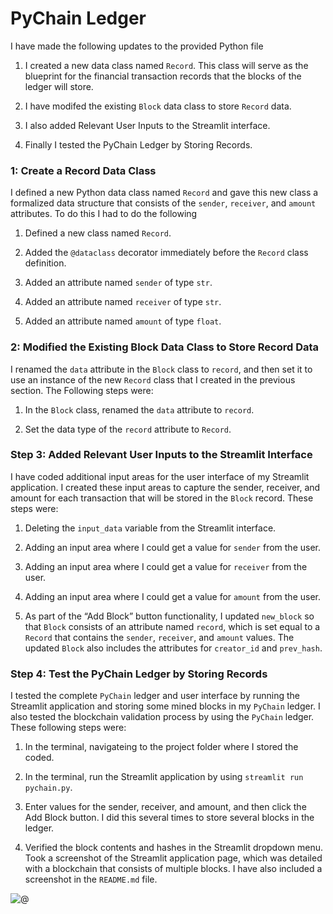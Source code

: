 # PyChain Ledger

I have made the following updates to the provided Python file

1. I created a new data class named `Record`. This class will serve as the blueprint for the financial transaction records that the blocks of the ledger will store.

2. I have modifed the existing `Block` data class to store `Record` data.

3. I also added Relevant User Inputs to the Streamlit interface.

4. Finally I tested the PyChain Ledger by Storing Records.

### 1: Create a Record Data Class

I defined a new Python data class named `Record` and gave this new class a formalized data structure that consists of the `sender`, `receiver`, and `amount` attributes. To do this I had to do the following

1. Defined a new class named `Record`.

2. Added the `@dataclass` decorator immediately before the `Record` class definition.

3. Added an attribute named `sender` of type `str`.

4. Added an attribute named `receiver` of type `str`.

5. Added an attribute named `amount` of type `float`.

### 2: Modified the Existing Block Data Class to Store Record Data

I renamed the `data` attribute in the `Block` class to `record`, and then set it to use an instance of the new `Record` class that I created in the previous section. The Following steps were:

1. In the `Block` class, renamed the `data` attribute to `record`.

2. Set the data type of the `record` attribute to `Record`.

### Step 3: Added Relevant User Inputs to the Streamlit Interface

I have coded additional input areas for the user interface of my Streamlit application. I created these input areas to capture the sender, receiver, and amount for each transaction that will be stored in the `Block` record. These steps were:

1. Deleting the `input_data` variable from the Streamlit interface.

2. Adding an input area where I could get a value for `sender` from the user.

3. Adding an input area where I could get a value for `receiver` from the user.

4. Adding an input area where I could get a value for `amount` from the user.

5. As part of the “Add Block” button functionality, I updated `new_block` so that `Block` consists of an attribute named `record`, which is set equal to a `Record` that contains the `sender`, `receiver`, and `amount` values. The updated `Block` also includes the attributes for `creator_id` and `prev_hash`.

### Step 4: Test the PyChain Ledger by Storing Records

I tested the complete `PyChain` ledger and user interface by running the Streamlit application and storing some mined blocks in my `PyChain` ledger. I also tested the blockchain validation process by using the `PyChain` ledger. These following steps were:

1. In the terminal, navigateing to the project folder where I stored the coded.

2. In the terminal, run the Streamlit application by using `streamlit run pychain.py`.

3. Enter values for the sender, receiver, and amount, and then click the Add Block button. I did this several times to store several blocks in the ledger.

4. Verified the block contents and hashes in the Streamlit dropdown menu. Took a screenshot of the Streamlit application page, which was detailed with a blockchain that consists of multiple blocks. I have also included a screenshot in the `README.md` file.

![@](https://github.com/Keen-Sheen/fintech-homework/blob/main/Pychain%20Blockchain/PyChain_Ledger.png)
